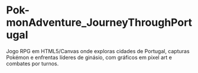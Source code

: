 # Pok-monAdventure_JourneyThroughPortugal
Jogo RPG em HTML5/Canvas onde exploras cidades de Portugal, capturas Pokémon e enfrentas líderes de ginásio, com gráficos em pixel art e combates por turnos.
